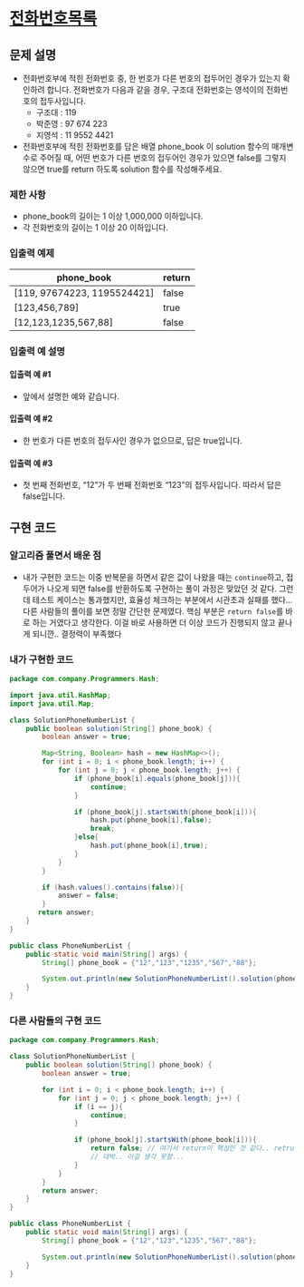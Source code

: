 # [전화번호목록](https://programmers.co.kr/learn/courses/30/lessons/42577)

## 문제 설명
* 전화번호부에 적힌 전화번호 중, 한 번호가 다른 번호의 접두어인 경우가 있는지 확인하려 합니다.
전화번호가 다음과 같을 경우, 구조대 전화번호는 영석이의 전화번호의 접두사입니다.
  * 구조대 : 119
  * 박준영 : 97 674 223
  * 지영석 : 11 9552 4421
* 전화번호부에 적힌 전화번호를 담은 배열 phone_book 이 solution 함수의 매개변수로 주어질 때, 어떤 번호가 다른 번호의 접두어인 경우가 있으면 false를 그렇지 않으면 true를 return 하도록 solution 함수를 작성해주세요.

### 제한 사항
* phone_book의 길이는 1 이상 1,000,000 이하입니다.
* 각 전화번호의 길이는 1 이상 20 이하입니다.

### 입출력 예제
| phone_book | return |
| ---------- | ------ |
| [119, 97674223, 1195524421] | false |
| [123,456,789] | true |
| [12,123,1235,567,88] | false |

### 입출력 예 설명
#### 입출력 예 #1
* 앞에서 설명한 예와 같습니다.

#### 입출력 예 #2
* 한 번호가 다른 번호의 접두사인 경우가 없으므로, 답은 true입니다.

#### 입출력 예 #3
* 첫 번째 전화번호, “12”가 두 번째 전화번호 “123”의 접두사입니다. 따라서 답은 false입니다.
  
## 구현 코드
### 알고리즘 풀면서 배운 점

* 내가 구현한 코드는 이중 반복문을 하면서 같은 값이 나왔을 때는 `continue`하고, 접두어가 나오게 되면 false를 반환하도록 구현하는 풀이 과정은 맞았던 것 같다.
그런데 테스트 케이스는 통과했지만, 효율성 체크하는 부분에서 시관초과 실패를 했다... 다른 사람들의 풀이를 보면 정말 간단한 문제였다.
핵심 부분은 `return false`를 바로 하는 거였다고 생각한다. 이걸 바로 사용하면 더 이상 코드가 진행되지 않고 끝나게 되니깐.. 결정력이 부족했다

### 내가 구현한 코드
```java
package com.company.Programmers.Hash;

import java.util.HashMap;
import java.util.Map;

class SolutionPhoneNumberList {
    public boolean solution(String[] phone_book) {
        boolean answer = true;

        Map<String, Boolean> hash = new HashMap<>();
        for (int i = 0; i < phone_book.length; i++) {
            for (int j = 0; j < phone_book.length; j++) {
                if (phone_book[i].equals(phone_book[j])){
                    continue;
                }

                if (phone_book[j].startsWith(phone_book[i])){
                    hash.put(phone_book[i],false);
                    break;
                }else{
                    hash.put(phone_book[i],true);
                }
            }
        }

        if (hash.values().contains(false)){
            answer = false;
        }
       return answer;
    }
}

public class PhoneNumberList {
    public static void main(String[] args) {
        String[] phone_book = {"12","123","1235","567","88"};

        System.out.println(new SolutionPhoneNumberList().solution(phone_book));
    }
}
```

### 다른 사람들의 구현 코드
```java
package com.company.Programmers.Hash;

class SolutionPhoneNumberList {
    public boolean solution(String[] phone_book) {
        boolean answer = true;

        for (int i = 0; i < phone_book.length; i++) {
            for (int j = 0; j < phone_book.length; j++) {
                if (i == j){
                    continue;
                }

                if (phone_book[j].startsWith(phone_book[i])){
                    return false; // 여기서 return이 핵심인 것 같다.. retrun을 해주면 더 이상 진행이되지 않고 끝나니깐...
                    // 대박.. 이걸 생각 못함...
                }
            }
        }
        return answer;
    }
}

public class PhoneNumberList {
    public static void main(String[] args) {
        String[] phone_book = {"12","123","1235","567","88"};

        System.out.println(new SolutionPhoneNumberList().solution(phone_book));
    }
}
```